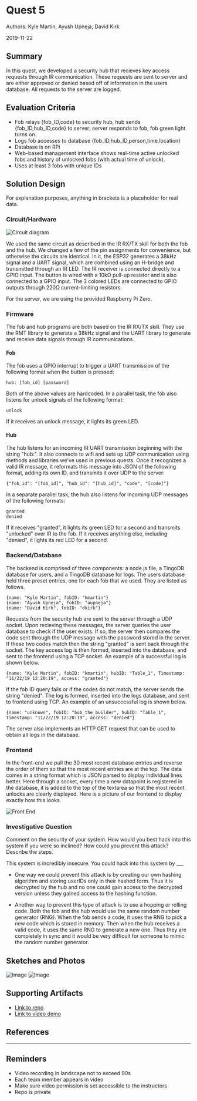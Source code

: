 # Quest 5
Authors: Kyle Martin, Ayush Upneja, David Kirk

2019-11-22

## Summary
In this quest, we developed a security hub that recieves key access requests through IR communication.  These requests are sent to server and are either approved or denied based off of information in the users database.  All requests to the server are logged.

## Evaluation Criteria

- Fob relays {fob_ID,code} to security hub, hub sends {fob_ID,hub_ID,code} to server; server responds to fob, fob green light turns on.
- Logs fob accesses to database {fob_ID,hub_ID,person,time,location}
- Database is on RPi
- Web-based management interface shows real-time active unlocked fobs and history of unlocked fobs (with actual time of unlock).
- Uses at least 3 fobs with unique IDs

## Solution Design

For explanation purposes, anything in brackets is a placeholder for real data.

### Circuit/Hardware
![Circuit diagram](images/ir-circuit-diagram.png)

We used the same circuit as described in the IR RX/TX skill for both the fob and the hub. We changed a few of the pin assignments for convenience, but otherwise the circuits are identical. In it, the ESP32 generates a 38kHz signal and a UART signal, which are combined using an H-bridge and transmitted through an IR LED. The IR receiver is connected directly to a GPIO input. The button is wired with a 10kΩ pull-up resistor and is also connected to a GPIO input. The 3 colored LEDs are connected to GPIO outputs through 220Ω current-limiting resistors.

For the server, we are using the provided Raspberry Pi Zero.

### Firmware

The fob and hub programs are both based on the IR RX/TX skill. They use the RMT library to generate a 38kHz signal and the UART library to generate and receive data signals through IR communications. 

#### Fob
The fob uses a GPIO interrupt to trigger a UART transmission of the following format when the button is pressed:

```
hub: [fob_id] [password]
```
Both of the above values are hardcoded. In a parallel task, the fob also listens for unlock signals of the following format:
```
unlock
```
If it receives an unlock message, it lights its green LED.

#### Hub

The hub listens for an incoming IR UART transmission beginning with the string "hub:". It also connects to wifi and sets up UDP communication using methods and libraries we've used in previous quests. Once it recognizes a valid IR message, it reformats this message into JSON of the following format, adding its own ID, and transmits it over UDP to the server:
```
{"fob_id": "[fob_id]", "hub_id": "[hub_id]", "code", "[code]"}
```
In a separate parallel task, the hub also listens for incoming UDP messages of the following formats:
```
granted
denied
```
If it receives "granted", it lights its green LED for a second and transmits "unlocked" over IR to the fob. If it receives anything else, including "denied", it lights its red LED for a second.

### Backend/Database

The backend is comprised of three components: a node.js file, a TingoDB database for users, and a TingoDB database for logs.  The users database held three preset entries, one for each fob that we used.  They are listed as follows.
```
{name: "Kyle Martin", fobID: "kmartin"}
{name: "Ayush Upneja", fobID: "aupneja"}
{name: "David Kirk", fobID: "dkirk"}
```
Requests from the security hub are sent to the server through a UDP socket.  Upon recieving these messages, the server queries the user database to check if the user exists.  If so, the server then compares the code sent through the UDP message with the password stored in the server.  If these two codes match then the string "granted" is sent back through the socket.  The key access log is then formed, inserted into the database, and sent to the frontend using a TCP socket.  An example of a successful log is shown below.
```
{name: "Kyle Martin", fobID: "kmartin", hubID: "Table_1", Timestamp: "11/22/19 12:20:19", access: "granted"}
```
If the fob ID query fails or if the codes do not match, the server sends the string "denied".  The log is formed, inserted into the logs database, and sent to frontend using TCP.  An example of an unsuccessful log is shown below.
```
{name: "unknown", fobID: "bob_the_builder", hubID: "Table_1", Timestamp: "11/22/19 12:20:19", access: "denied"}
```
The server also implements an HTTP GET request that can be used to obtain all logs in the database.

### Frontend

In the front-end we pull the 30 most recent database entries and reverse the order of them so that the most recent entries are at the top. The data comes in a string format which is JSON parsed to display individual lines better. Here through a socket, every time a new datapoint is registered in the database, it is added to the top of the textarea so that the most recent unlocks are clearly displayed. Here is a picture of our frontend to display exactly how this looks.

![Front End](images/frontend.png)

### Investigative Question

Comment on the security of your system. How would you best hack into this system if you were so inclined? How could you prevent this attack? Describe the steps.

This system is incredibly insecure. You could hack into this system by ___


- One way we could prevent this attack is by creating our own hashing algorithm and storing userIDs only in their hashed form. Thus it is decrypted by the hub and no one could gain access to the decrypted version unless they gained access to the hashing function.

- Another way to prevent this type of attack is to use a hopping or rolling code. Both the fob and the hub would use the same random number generator (RNG). When the fob sends a code, it uses the RNG to pick a new code which is stored in memory. Then when the hub receives a valid code, it uses the same RNG to generate a new one. Thus they are completely in sync and it would be very difficult for someone to mimic the random number generator.

## Sketches and Photos

![Image](./images/chart.png)
![Image](./images/board.png)

## Supporting Artifacts

- [Link to repo]()
- [Link to video demo](https://www.youtube.com/watch?v=KUql92ul6p4)

## References

-----

## Reminders

- Video recording in landscape not to exceed 90s
- Each team member appears in video
- Make sure video permission is set accessible to the instructors
- Repo is private
